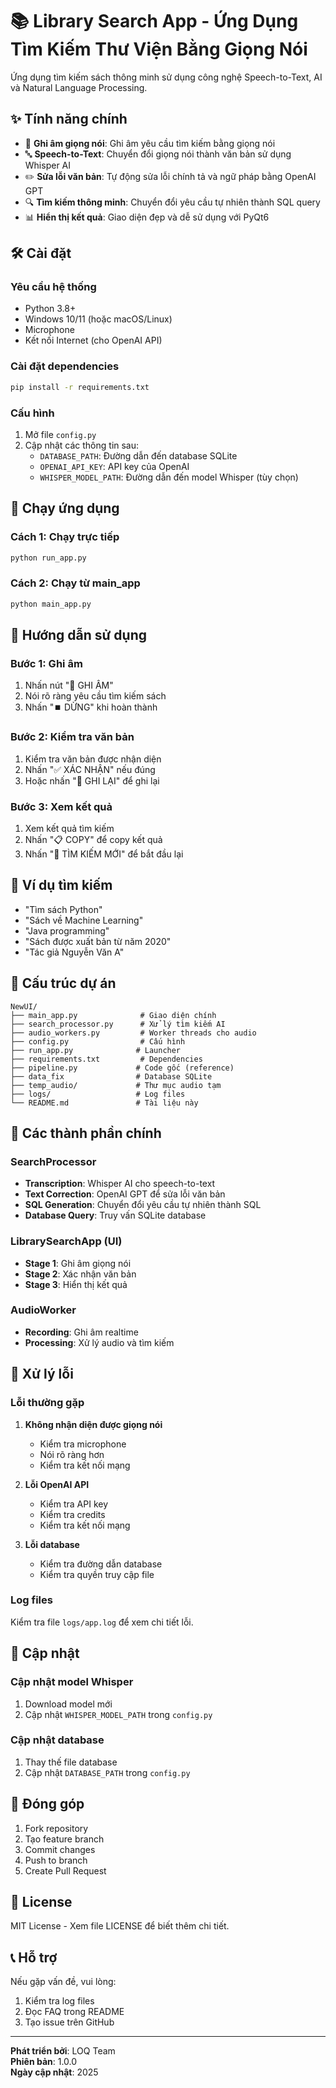 # 📚 Library Search App - Ứng Dụng Tìm Kiếm Thư Viện Bằng Giọng Nói

Ứng dụng tìm kiếm sách thông minh sử dụng công nghệ Speech-to-Text, AI và Natural Language Processing.

## ✨ Tính năng chính

- 🎤 **Ghi âm giọng nói**: Ghi âm yêu cầu tìm kiếm bằng giọng nói
- 🔤 **Speech-to-Text**: Chuyển đổi giọng nói thành văn bản sử dụng Whisper AI
- ✏️ **Sửa lỗi văn bản**: Tự động sửa lỗi chính tả và ngữ pháp bằng OpenAI GPT
- 🔍 **Tìm kiếm thông minh**: Chuyển đổi yêu cầu tự nhiên thành SQL query
- 📊 **Hiển thị kết quả**: Giao diện đẹp và dễ sử dụng với PyQt6

## 🛠️ Cài đặt

### Yêu cầu hệ thống
- Python 3.8+
- Windows 10/11 (hoặc macOS/Linux)
- Microphone
- Kết nối Internet (cho OpenAI API)

### Cài đặt dependencies

```bash
pip install -r requirements.txt
```

### Cấu hình
1. Mở file `config.py`
2. Cập nhật các thông tin sau:
   - `DATABASE_PATH`: Đường dẫn đến database SQLite
   - `OPENAI_API_KEY`: API key của OpenAI
   - `WHISPER_MODEL_PATH`: Đường dẫn đến model Whisper (tùy chọn)

## 🚀 Chạy ứng dụng

### Cách 1: Chạy trực tiếp
```bash
python run_app.py
```

### Cách 2: Chạy từ main_app
```bash
python main_app.py
```

## 📱 Hướng dẫn sử dụng

### Bước 1: Ghi âm
1. Nhấn nút "🎤 GHI ÂM"
2. Nói rõ ràng yêu cầu tìm kiếm sách
3. Nhấn "⏹️ DỪNG" khi hoàn thành

### Bước 2: Kiểm tra văn bản
1. Kiểm tra văn bản được nhận diện
2. Nhấn "✅ XÁC NHẬN" nếu đúng
3. Hoặc nhấn "🔄 GHI LẠI" để ghi lại

### Bước 3: Xem kết quả
1. Xem kết quả tìm kiếm
2. Nhấn "📋 COPY" để copy kết quả
3. Nhấn "🔄 TÌM KIẾM MỚI" để bắt đầu lại

## 🎯 Ví dụ tìm kiếm

- "Tìm sách Python"
- "Sách về Machine Learning"
- "Java programming"
- "Sách được xuất bản từ năm 2020"
- "Tác giả Nguyễn Văn A"

## 📁 Cấu trúc dự án

```
NewUI/
├── main_app.py              # Giao diện chính
├── search_processor.py      # Xử lý tìm kiếm AI
├── audio_workers.py         # Worker threads cho audio
├── config.py                # Cấu hình
├── run_app.py              # Launcher
├── requirements.txt         # Dependencies
├── pipeline.py             # Code gốc (reference)
├── data_fix                # Database SQLite
├── temp_audio/             # Thư mục audio tạm
├── logs/                   # Log files
└── README.md               # Tài liệu này
```

## 🔧 Các thành phần chính

### SearchProcessor
- **Transcription**: Whisper AI cho speech-to-text
- **Text Correction**: OpenAI GPT để sửa lỗi văn bản
- **SQL Generation**: Chuyển đổi yêu cầu tự nhiên thành SQL
- **Database Query**: Truy vấn SQLite database

### LibrarySearchApp (UI)
- **Stage 1**: Ghi âm giọng nói
- **Stage 2**: Xác nhận văn bản
- **Stage 3**: Hiển thị kết quả

### AudioWorker
- **Recording**: Ghi âm realtime
- **Processing**: Xử lý audio và tìm kiếm

## 🐛 Xử lý lỗi

### Lỗi thường gặp
1. **Không nhận diện được giọng nói**
   - Kiểm tra microphone
   - Nói rõ ràng hơn
   - Kiểm tra kết nối mạng

2. **Lỗi OpenAI API**
   - Kiểm tra API key
   - Kiểm tra credits
   - Kiểm tra kết nối mạng

3. **Lỗi database**
   - Kiểm tra đường dẫn database
   - Kiểm tra quyền truy cập file

### Log files
Kiểm tra file `logs/app.log` để xem chi tiết lỗi.

## 🔄 Cập nhật

### Cập nhật model Whisper
1. Download model mới
2. Cập nhật `WHISPER_MODEL_PATH` trong `config.py`

### Cập nhật database
1. Thay thế file database
2. Cập nhật `DATABASE_PATH` trong `config.py`

## 🤝 Đóng góp

1. Fork repository
2. Tạo feature branch
3. Commit changes
4. Push to branch
5. Create Pull Request

## 📄 License

MIT License - Xem file LICENSE để biết thêm chi tiết.

## 📞 Hỗ trợ

Nếu gặp vấn đề, vui lòng:
1. Kiểm tra log files
2. Đọc FAQ trong README
3. Tạo issue trên GitHub

---

**Phát triển bởi**: LOQ Team  
**Phiên bản**: 1.0.0  
**Ngày cập nhật**: 2025
